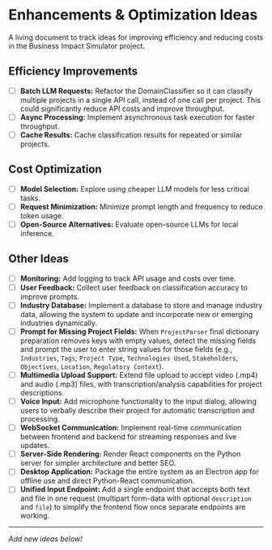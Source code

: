 # Enhancements & Optimization Ideas

A living document to track ideas for improving efficiency and reducing costs in the Business Impact Simulator project.

## Efficiency Improvements
- [ ] **Batch LLM Requests:** Refactor the DomainClassifier so it can classify multiple projects in a single API call, instead of one call per project. This could significantly reduce API costs and improve throughput.
- [ ] **Async Processing:** Implement asynchronous task execution for faster throughput.
- [ ] **Cache Results:** Cache classification results for repeated or similar projects.

## Cost Optimization
- [ ] **Model Selection:** Explore using cheaper LLM models for less critical tasks.
- [ ] **Request Minimization:** Minimize prompt length and frequency to reduce token usage.
- [ ] **Open-Source Alternatives:** Evaluate open-source LLMs for local inference.

## Other Ideas
- [ ] **Monitoring:** Add logging to track API usage and costs over time.
- [ ] **User Feedback:** Collect user feedback on classification accuracy to improve prompts.
- [ ] **Industry Database:** Implement a database to store and manage industry data, allowing the system to update and incorporate new or emerging industries dynamically.
- [ ] **Prompt for Missing Project Fields:** When `ProjectParser` final dictionary preparation removes keys with empty values, detect the missing fields and prompt the user to enter string values for those fields (e.g., `Industries`, `Tags`, `Project Type`, `Technologies Used`, `Stakeholders`, `Objectives`, `Location`, `Regulatory Context`).
- [ ] **Multimedia Upload Support:** Extend file upload to accept video (.mp4) and audio (.mp3) files, with transcription/analysis capabilities for project descriptions.
- [ ] **Voice Input:** Add microphone functionality to the input dialog, allowing users to verbally describe their project for automatic transcription and processing.
- [ ] **WebSocket Communication:** Implement real-time communication between frontend and backend for streaming responses and live updates.
- [ ] **Server-Side Rendering:** Render React components on the Python server for simpler architecture and better SEO.
- [ ] **Desktop Application:** Package the entire system as an Electron app for offline use and direct Python-React communication.
- [ ] **Unified Input Endpoint:** Add a single endpoint that accepts both text and file in one request (multipart form-data with optional `description` and `file`) to simplify the frontend flow once separate endpoints are working.

---

*Add new ideas below!*
